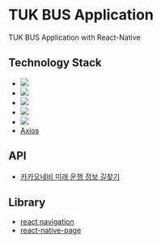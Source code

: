 # TUK BUS Application
TUK BUS Application with React-Native
## Technology Stack
- <img src="https://img.shields.io/badge/ReactNative-61DAFB?style=flat-square&logo=React&logoColor=black"/>
- <img src="https://img.shields.io/badge/TypeScript-3178C6?style=flat-square&logo=TypeScript&logoColor=black"/>
- <img src="https://img.shields.io/badge/Xcode-147EFB?style=flat-square&logo=Xcode&logoColor=black"/>
- <img src="https://img.shields.io/badge/Visual Studio Code-007ACC?style=flat-square&logo=Visual Studio Code&logoColor=black"/>
- <img src="https://img.shields.io/badge/Sourcetree-0052CC?style=flat-square&logo=Sourcetree&logoColor=black"/>
- [Axios](https://github.com/axios/axios)

## API
- [카카오네비 미래 운행 정보 길찾기]('https://developers.kakaomobility.com/docs/navi-api/future/')

## Library
- [react navigation]('https://reactnavigation.org')
- [react-native-page]('https://callstack.github.io/react-native-paper/2.0/index.html')